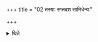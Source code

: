 +++
title = "02 तस्याः सप्तदश सामिधेन्यः"

+++

<details><summary>थिते</summary>

2. Of it (there should be) seventeen enkindling verses.
</details>
